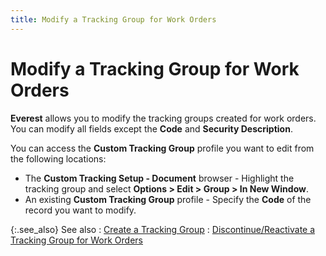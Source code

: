 ```yaml
---
title: Modify a Tracking Group for Work Orders
---
```


# Modify a Tracking Group for Work Orders


**Everest** allows you to modify the tracking groups created for work orders. You can modify all fields except the **Code** and **Security Description**.


You can access the **Custom Tracking Group** profile you want to edit from the following locations:

- The **Custom Tracking Setup - Document** browser - Highlight the tracking group and select **Options &gt; Edit &gt; Group &gt; In New Window**.
- An existing **Custom Tracking Group** profile - Specify the **Code** of the record you want to modify.



{:.see_also}
See also
: [Create a Tracking Group]({{site.ct_baseurl}}/document-tracking/tracking-work-orders/create_a_custom_tracking_group_for_work_orders.html)
: [Discontinue/Reactivate a Tracking Group for Work Orders]({{site.ct_baseurl}}/misc/discontinue_a_tracking_group_for_work_orders.html)
